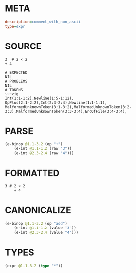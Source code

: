 # META
~~~ini
description=comment_with_non_ascii
type=expr
~~~
# SOURCE
~~~roc
3  # 2 × 2
+ 4
~~~
~~~
# EXPECTED
NIL
# PROBLEMS
NIL
# TOKENS
~~~zig
Int(1:1-1:2),Newline(1:5-1:12),
OpPlus(2:1-2:2),Int(2:3-2:4),Newline(1:1-1:1),
MalformedUnknownToken(3:1-3:2),MalformedUnknownToken(3:2-3:3),MalformedUnknownToken(3:3-3:4),EndOfFile(3:4-3:4),
~~~
# PARSE
~~~clojure
(e-binop @1.1-3.2 (op "+")
	(e-int @1.1-1.2 (raw "3"))
	(e-int @2.3-2.4 (raw "4")))
~~~
# FORMATTED
~~~roc
3 # 2 × 2
	+ 4
~~~
# CANONICALIZE
~~~clojure
(e-binop @1.1-3.2 (op "add")
	(e-int @1.1-1.2 (value "3"))
	(e-int @2.3-2.4 (value "4")))
~~~
# TYPES
~~~clojure
(expr @1.1-3.2 (type "*"))
~~~
